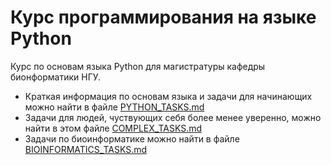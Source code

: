 # Курс программирования на языке Python
Курс по основам языка Python для магистратуры кафедры бионформатики НГУ. 

* Краткая информация по основам языка и задачи для начинающих можно найти в файле [PYTHON_TASKS.md](https://github.com/skhayrulin/python_course/blob/master/PYTHON_TASKS.md)
* Задачи для людей, чуствующих себя более менее уверенно, можно найти в этом файле [COMPLEX_TASKS.md](https://github.com/skhayrulin/python_course/blob/master/COMPLEX_TASKS.md)
* Задачи по биоинформатике можно найти в файле [BIOINFORMATICS_TASKS.md](https://github.com/skhayrulin/python_course/blob/master/BIOINFORMATICS_TASKS.md)
